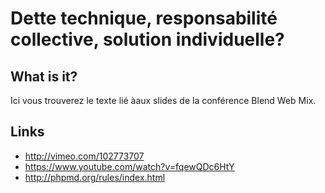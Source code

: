 # Dette technique, responsabilité collective, solution individuelle?

## What is it?
Ici vous trouverez le texte lié àaux slides de la conférence Blend Web Mix.

## Links

 * http://vimeo.com/102773707
 * https://www.youtube.com/watch?v=fqewQDc6HtY
 * http://phpmd.org/rules/index.html
